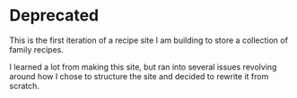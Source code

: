 # Deprecated

This is the first iteration of a recipe site I am building to store a collection of family recipes.

I learned a lot from making this site, but ran into several issues revolving around how I chose to structure the site and decided to rewrite it from scratch.
